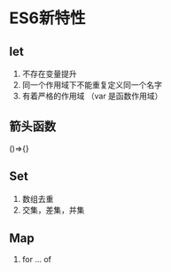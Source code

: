 # ES6新特性

## let

1. 不存在变量提升
2. 同一个作用域下不能重复定义同一个名字
3. 有着严格的作用域 （var 是函数作用域）

## 箭头函数

()=>{}

## Set

1. 数组去重
2. 交集，差集，并集

## Map

1. for ...  of

 